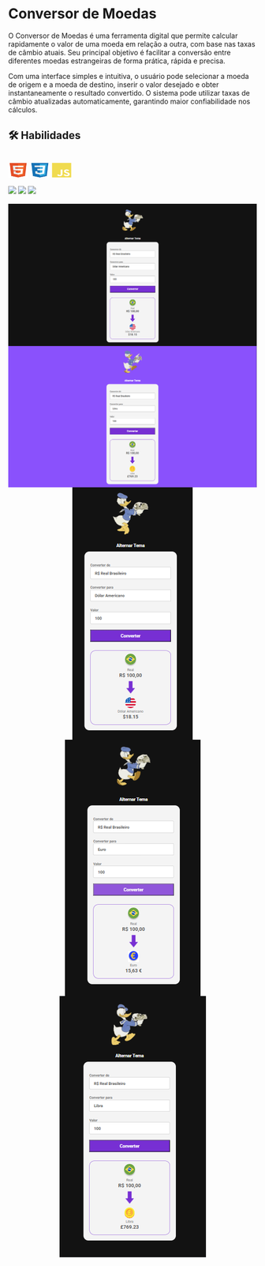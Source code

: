 
# Conversor de Moedas

O Conversor de Moedas é uma ferramenta digital que permite calcular rapidamente o valor de uma moeda em relação a outra, com base nas taxas de câmbio atuais. Seu principal objetivo é facilitar a conversão entre diferentes moedas estrangeiras de forma prática, rápida e precisa.

Com uma interface simples e intuitiva, o usuário pode selecionar a moeda de origem e a moeda de destino, inserir o valor desejado e obter instantaneamente o resultado convertido. O sistema pode utilizar taxas de câmbio atualizadas automaticamente, garantindo maior confiabilidade nos cálculos.
## 🛠 Habilidades
<div style="display: inline_block"><br>
<img align="center" alt="Clay-HTML" height="30" width="40" src="https://raw.githubusercontent.com/devicons/devicon/master/icons/html5/html5-original.svg">
<img align="center" alt="Clay-CSS" height="30" width="40" src="https://raw.githubusercontent.com/devicons/devicon/master/icons/css3/css3-original.svg">
<img align="center" alt="Clay-Js" height="30" width="40" src="https://raw.githubusercontent.com/devicons/devicon/master/icons/javascript/javascript-plain.svg">
</div>
<br>
<div> 
  <a href="https://instagram.com/clayson_bravo" target="_blank"><img src="https://img.shields.io/badge/-Instagram-%23E4405F?style=for-the-badge&logo=instagram&logoColor=white" target="_blank"></a>
  <a href = "mailto:claysonczr@gmail.com"><img src="https://img.shields.io/badge/-Gmail-%23333?style=for-the-badge&logo=gmail&logoColor=white" target="_blank"></a>
  <a href="https://www.linkedin.com/in/claysonbravo/" target="_blank"><img src="https://img.shields.io/badge/-LinkedIn-%230077B5?style=for-the-badge&logo=linkedin&logoColor=white" target="_blank"></a> 
</div>
<br>

<div style="display: flex; flex-direction: column; align-items: center;">
  <img src="./assets/readmin/tema-dark.PNG" alt="Tema Dark">
</div>

<div style="display: flex; flex-direction: column; align-items: center;">
  <img src="./assets/readmin/tema-light.PNG" alt="Tema Light">
</div>

<div style="display: flex; flex-direction: column; align-items: center;">
  <img src="./assets/readmin/dolar.PNG">
  <img src="./assets/readmin/euro.PNG">
  <img src="./assets/readmin/libra.PNG">
</div>

